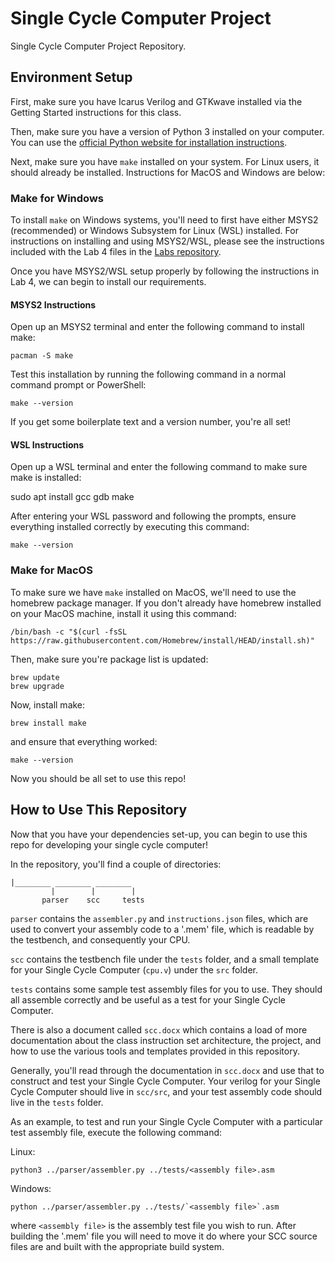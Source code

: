 # Single Cycle Computer Project

Single Cycle Computer Project Repository.

## Environment Setup

First, make sure you have Icarus Verilog and GTKwave installed via the Getting Started instructions for this class.

Then, make sure you have a version of Python 3 installed on your computer. You can use the [official Python website for installation instructions](https://www.python.org/downloads/).

Next, make sure you have `make` installed on your system. For Linux users, it should already be installed. Instructions for MacOS and Windows are below:

### Make for Windows

To install `make` on Windows systems, you'll need to first have either MSYS2 (recommended) or Windows Subsystem for Linux (WSL) installed. For instructions on installing and using MSYS2/WSL, please see the instructions included with the Lab 4 files in the [Labs repository](https://github.com/Herring-UGACSEE-4290/Labs).

Once you have MSYS2/WSL setup properly by following the instructions in Lab 4, we can begin to install our requirements.

#### MSYS2 Instructions

Open up an MSYS2 terminal and enter the following command to install make:

```
pacman -S make
```

Test this installation by running the following command in a normal command prompt or PowerShell:

```
make --version
```

If you get some boilerplate text and a version number, you're all set!

#### WSL Instructions

Open up a WSL terminal and enter the following command to make sure make is installed:

sudo apt install gcc gdb make

After entering your WSL password and following the prompts, ensure everything installed correctly by executing this command:

```
make --version
```

### Make for MacOS

To make sure we have `make` installed on MacOS, we'll need to use the homebrew package manager. If you don't already have homebrew installed on your MacOS machine, install it using this command:

```
/bin/bash -c "$(curl -fsSL https://raw.githubusercontent.com/Homebrew/install/HEAD/install.sh)"
```

Then, make sure you're package list is updated:

```
brew update
brew upgrade
```

Now, install make:

```
brew install make
```

and ensure that everything worked:

```
make --version
```

Now you should be all set to use this repo!

## How to Use This Repository

Now that you have your dependencies set-up, you can begin to use this repo for developing your single cycle computer!

In the repository, you'll find a couple of directories:

```
|________ ________ ________ 
         |        |        |
       parser    scc     tests
```

`parser` contains the `assembler.py` and `instructions.json` files, which are used to convert your assembly code to a '.mem' file, which is readable by the testbench, and consequently your CPU.

`scc` contains the testbench file under the `tests` folder, and a small template for your Single Cycle Computer (`cpu.v`) under the `src` folder.

`tests` contains some sample test assembly files for you to use. They should all assemble correctly and be useful as a test for your Single Cycle Computer.

There is also a document called `scc.docx` which contains a load of more documentation about the class instruction set architecture, the project, and how to use the various tools and templates provided in this repository.

Generally, you'll read through the documentation in `scc.docx` and use that to construct and test your Single Cycle Computer. Your verilog for your Single Cycle Computer should live in `scc/src`, and your test assembly code should live in the `tests` folder.

As an example, to test and run your Single Cycle Computer with a particular test assembly file, execute the following command:

Linux:

```
python3 ../parser/assembler.py ../tests/<assembly file>.asm
```

Windows:

```
python ../parser/assembler.py ../tests/`<assembly file>`.asm
```

where `<assembly file>` is the assembly test file you wish to run.  After building the '.mem' file you will need to move it do where your SCC source files are and built with the appropriate build system.
